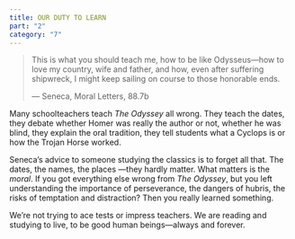 ```yaml
---
title: OUR DUTY TO LEARN
part: "2"
category: "7"
---
```


> This is what you should teach me, how to be like Odysseus—how to love my country, wife and father, and how, even after suffering shipwreck, I might keep sailing on course to those honorable ends.
>
> — Seneca, Moral Letters, 88.7b

Many schoolteachers teach _The Odyssey_ all wrong. They teach the dates, they debate whether Homer was really the author or not, whether he was blind, they explain the oral tradition, they tell students what a Cyclops is or how the Trojan Horse worked.

Seneca’s advice to someone studying the classics is to forget all that. The dates, the names, the places —they hardly matter. What matters is the _moral_. If you got everything else wrong from _The Odyssey_, but you left understanding the importance of perseverance, the dangers of hubris, the risks of temptation and distraction? Then you really learned something.

We’re not trying to ace tests or impress teachers. We are reading and studying to live, to be good human beings—always and forever.
